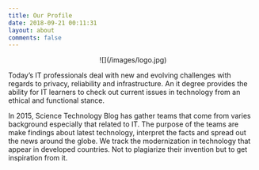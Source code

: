 ```yaml
---
title: Our Profile
date: 2018-09-21 00:11:31
layout: about
comments: false
---
```


<center>
![](/images/logo.jpg)
</center>

Today’s IT professionals deal with new and evolving challenges with regards to privacy, reliability and infrastructure. An it degree provides the ability for IT learners to check out current issues in technology from an ethical and functional stance.

In 2015, Science Technology Blog has gather teams that come from varies background especially that related to IT. The purpose of the teams are make findings about latest technology, interpret the facts and spread out the news around the globe. We track the modernization in technology that appear in developed countries. Not to plagiarize their invention but to get inspiration from it.


